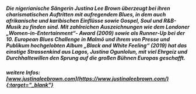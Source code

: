##### Die nigerianische Sängerin **Justina Lee Brown** überzeugt bei ihren charismatischen Auftritten mit aufregendem Blues, in dem auch afrikanische und karibischen Einflüsse sowie Gospel, Soul und R&B- Musik zu finden sind. Mit zahlreichen Auszeichnungen wie dem Londoner „Women-in-Entertainment“- Award (2009) sowie als Runner-Up bei der 10. European Blues Challenge in Malmö und ihrem von Presse und Publikum hochgelobten Album „Black and White Feeling“ (2019) hat das einstige Strassenkind aus Lagos, Justina Ogunlolun, mit viel Ehrgeiz und Durchhaltewillen den Sprung auf die großen Bühnen Europas geschafft.
##### weitere Infos:<br>[www.justinaleebrown.com](https://www.justinaleebrown.com/){:target="_blank"}
